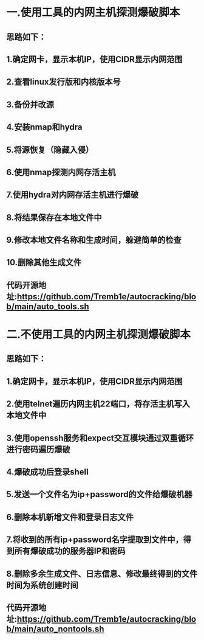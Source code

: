 # 一.使用工具的内网主机探测爆破脚本

## 思路如下：

## 1.确定网卡，显示本机IP，使用CIDR显示内网范围

## 2.查看linux发行版和内核版本号

## 3.备份并改源

## 4.安装nmap和hydra

## 5.将源恢复（隐藏入侵）

## 6.使用nmap探测内网存活主机

## 7.使用hydra对内网存活主机进行爆破

## 8.将结果保存在本地文件中

## 9.修改本地文件名称和生成时间，躲避简单的检查

## 10.删除其他生成文件

## 代码开源地址:https://github.com/Tremb1e/autocracking/blob/main/auto_tools.sh


# 二.不使用工具的内网主机探测爆破脚本

## 思路如下：

## 1.确定网卡，显示本机IP，使用CIDR显示内网范围

## 2.使用telnet遍历内网主机22端口，将存活主机写入本地文件中

## 3.使用openssh服务和expect交互模块通过双重循环进行密码遍历爆破

## 4.爆破成功后登录shell

## 5.发送一个文件名为ip+password的文件给爆破机器

## 6.删除本机新增文件和登录日志文件

## 7.将收到的所有ip+password名字提取到文件中，得到所有爆破成功的服务器IP和密码

## 8.删除多余生成文件、日志信息、修改最终得到的文件时间为系统创建时间

## 代码开源地址:https://github.com/Tremb1e/autocracking/blob/main/auto_nontools.sh